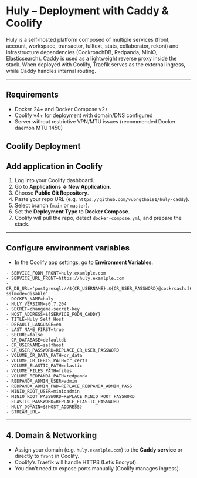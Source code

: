 # Huly – Deployment with Caddy & Coolify

Huly is a self-hosted platform composed of multiple services (front, account, workspace, transactor, fulltext, stats, collaborator, rekoni) and infrastructure dependencies (CockroachDB, Redpanda, MinIO, Elasticsearch).
Caddy is used as a lightweight reverse proxy inside the stack. When deployed with Coolify, Traefik serves as the external ingress, while Caddy handles internal routing.

---
## Requirements

* Docker 24+ and Docker Compose v2+
* Coolify v4+ for deployment with domain/DNS configured
* Server without restrictive VPN/MTU issues (recommended Docker daemon MTU 1450)

## Coolify Deployment
## Add application in Coolify
1. Log into your Coolify dashboard.
2. Go to **Applications → New Application**.
3. Choose **Public Git Repository**.
4. Paste your repo URL (e.g. `https://github.com/vuongthai91/huly-caddy`).
5. Select branch (`main` or `master`).
6. Set the **Deployment Type** to **Docker Compose**.
7. Coolify will pull the repo, detect `docker-compose.yml`, and prepare the stack.
---

## Configure environment variables

* In the Coolify app settings, go to **Environment Variables**.
```
- SERVICE_FQDN_FRONT=huly.examlple.com
- SERVICE_URL_FRONT=https://huly.examlple.com
- CR_DB_URL='postgresql://${CR_USERNAME}:${CR_USER_PASSWORD}@cockroach:26257/${CR_DATABASE}?sslmode=disable'
- DOCKER_NAME=huly
- HULY_VERSION=s0.7.204
- SECRET=changeme-secret-key
- HOST_ADDRESS=${SERVICE_FQDN_CADDY}
- TITLE=Huly Self Host
- DEFAULT_LANGUAGE=en
- LAST_NAME_FIRST=true
- SECURE=false
- CR_DATABASE=defaultdb
- CR_USERNAME=selfhost
- CR_USER_PASSWORD=REPLACE_CR_USER_PASSWORD
- VOLUME_CR_DATA_PATH=cr_data
- VOLUME_CR_CERTS_PATH=cr_certs
- VOLUME_ELASTIC_PATH=elastic
- VOLUME_FILES_PATH=files
- VOLUME_REDPANDA_PATH=redpanda
- REDPANDA_ADMIN_USER=admin
- REDPANDA_ADMIN_PWD=REPLACE_REDPANDA_ADMIN_PASS
- MINIO_ROOT_USER=minioadmin
- MINIO_ROOT_PASSWORD=REPLACE_MINIO_ROOT_PASSWORD
- ELASTIC_PASSWORD=REPLACE_ELASTIC_PASSWORD
- HULY_DOMAIN=${HOST_ADDRESS}
- STREAM_URL=
```

---

## 4. Domain & Networking

* Assign your domain (e.g. `huly.examlple.com`) to the **Caddy service** or directly to `front` in Coolify.
* Coolify’s Traefik will handle HTTPS (Let’s Encrypt).
* You don’t need to expose ports manually (Coolify manages ingress).